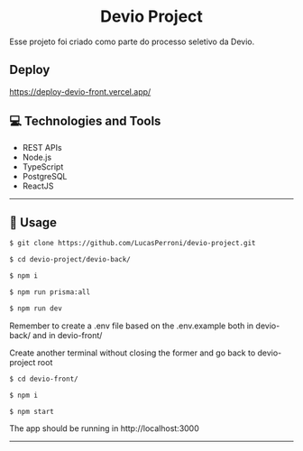 <p align="center">
  <h1 align="center">
    Devio Project
  </h1>
</p>

Esse projeto foi criado como parte do processo seletivo da Devio.

##  Deploy

https://deploy-devio-front.vercel.app/

## 💻 Technologies and Tools

- REST APIs
- Node.js
- TypeScript
- PostgreSQL
- ReactJS

---

## 🏁 Usage

```bash
$ git clone https://github.com/LucasPerroni/devio-project.git

$ cd devio-project/devio-back/

$ npm i

$ npm run prisma:all

$ npm run dev
```

Remember to create a .env file based on the .env.example both in devio-back/ and in devio-front/

Create another terminal without closing the former and go back to devio-project root

```bash
$ cd devio-front/

$ npm i

$ npm start
```

The app should be running in http://localhost:3000

---
